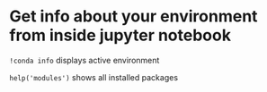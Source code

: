 # Get info about your environment from inside jupyter notebook

`!conda info` displays active environment

`help('modules')` shows all installed packages